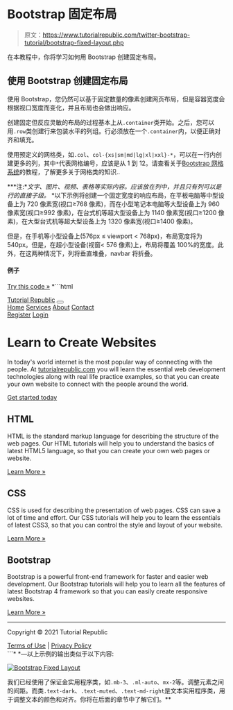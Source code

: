 # Bootstrap 固定布局

> 原文：<https://www.tutorialrepublic.com/twitter-bootstrap-tutorial/bootstrap-fixed-layout.php>

在本教程中，你将学习如何用 Bootstrap 创建固定布局。

## 使用 Bootstrap 创建固定布局

使用 Bootstrap，您仍然可以基于固定数量的像素创建网页布局，但是容器宽度会根据视口宽度而变化，并且布局也会做出响应。

创建固定但反应灵敏的布局的过程基本上从`.container`类开始。之后，您可以用`.row`类创建行来包装水平的列组。行必须放在一个`.container`内，以便正确对齐和填充。

使用预定义的网格类，如`.col`、`col-{xs|sm|md|lg|xl|xxl}-*`，可以在一行内创建更多的列，其中`*`代表网格编号，应该是从 1 到 12。请查看关于[Bootstrap 网格系统](bootstrap-grid-system.php)的教程，了解更多关于网格类的知识..

 ***注:**文字、图片、视频、表格等实际内容。应该放在列中，并且只有列可以是行的直接子级。*  *以下示例将创建一个固定宽度的响应布局，在平板电脑等中型设备上为 720 像素宽(视口≥768 像素)，而在小型笔记本电脑等大型设备上为 960 像素宽(视口≥992 像素)，在台式机等超大型设备上为 1140 像素宽(视口≥1200 像素)，在大型台式机等超大型设备上为 1320 像素宽(视口≥1400 像素)。

但是，在手机等小型设备上(576px ≤ viewport < 768px)，布局宽度将为 540px。但是，在超小型设备(视窗< 576 像素)上，布局将覆盖 100%的宽度。此外，在这两种情况下，列将垂直堆叠，navbar 将折叠。

#### 例子

[Try this code »](../codelab.php?topic=bootstrap&file=fixed-layout "Try this code using online Editor") *```html
<!DOCTYPE html>
<html lang="en">
<head>
<meta charset="utf-8">
<meta name="viewport" content="width=device-width, initial-scale=1">
<title>Bootstrap Fixed Layout Example</title>
<link rel="stylesheet" href="css/bootstrap.min.css">
<script src="js/bootstrap.bundle.min.js"></script>
</head>
<body>
<nav class="navbar navbar-expand-lg navbar-dark bg-dark">
    <div class="container-fluid">
        <a href="#" class="navbar-brand">Tutorial Republic</a>
        <button type="button" class="navbar-toggler" data-bs-toggle="collapse" data-bs-target="#navbarCollapse">
            <span class="navbar-toggler-icon"></span>
        </button>
        <div class="collapse navbar-collapse" id="navbarCollapse">
            <div class="navbar-nav">
                <a href="#" class="nav-item nav-link active">Home</a>
                <a href="#" class="nav-item nav-link">Services</a>
                <a href="#" class="nav-item nav-link">About</a>
                <a href="#" class="nav-item nav-link">Contact</a>
            </div>
            <div class="navbar-nav ms-auto">
                <a href="#" class="nav-item nav-link">Register</a>
                <a href="#" class="nav-item nav-link">Login</a>
            </div>
        </div>
    </div>
</nav>
<div class="container">
    <div class="p-5 my-4 bg-light rounded-3">
        <h1>Learn to Create Websites</h1>
        <p class="lead">In today's world internet is the most popular way of connecting with the people. At <a href="https://www.tutorialrepublic.com" class="text-success" target="_blank">tutorialrepublic.com</a> you will learn the essential web development technologies along with real life practice examples, so that you can create your own website to connect with the people around the world.</p>
        <p><a href="https://www.tutorialrepublic.com" target="_blank" class="btn btn-success btn-lg">Get started today</a></p>
    </div>
    <div class="row">
        <div class="col-md-4">
            <h2>HTML</h2>
            <p>HTML is the standard markup language for describing the structure of the web pages. Our HTML tutorials will help you to understand the basics of latest HTML5 language, so that you can create your own web pages or website.</p>
            <p><a href="https://www.tutorialrepublic.com/html-tutorial/" target="_blank" class="btn btn-success">Learn More &raquo;</a></p>
        </div>
        <div class="col-md-4">
            <h2>CSS</h2>
            <p>CSS is used for describing the presentation of web pages. CSS can save a lot of time and effort. Our CSS tutorials will help you to learn the essentials of latest CSS3, so that you can control the style and layout of your website.</p>
            <p><a href="https://www.tutorialrepublic.com/css-tutorial/" target="_blank" class="btn btn-success">Learn More &raquo;</a></p>
        </div>
        <div class="col-md-4">
            <h2>Bootstrap</h2>
            <p>Bootstrap is a powerful front-end framework for faster and easier web development. Our Bootstrap tutorials will help you to learn all the features of latest Bootstrap 4 framework so that you can easily create responsive websites.</p>
            <p><a href="https://www.tutorialrepublic.com/twitter-bootstrap-tutorial/" target="_blank" class="btn btn-success">Learn More &raquo;</a></p>
        </div>
    </div>
    <hr>
    <footer>
        <div class="row">
            <div class="col-md-6">
                <p>Copyright &copy; 2021 Tutorial Republic</p>
            </div>
            <div class="col-md-6 text-md-end">
                <a href="#" class="text-dark">Terms of Use</a> 
                <span class="text-muted mx-2">|</span> 
                <a href="#" class="text-dark">Privacy Policy</a>
            </div>
        </div>
    </footer>
</div>
</body>
</html>
```*  *—以上示例的输出类似于以下内容:

[![Bootstrap Fixed Layout](img/6fc078ca7dac81a5d579a46ad01303b4.png)](../codelab.php?topic=bootstrap&file=fixed-layout) 

我们已经使用了保证金实用程序类，如`.mb-3`、`.ml-auto`、`mx-2`等。调整元素之间的间距。而类`.text-dark`、`.text-muted`、`.text-md-right`是文本实用程序类，用于调整文本的颜色和对齐。你将在后面的章节中了解它们。**